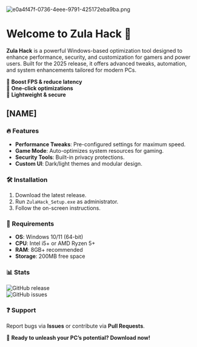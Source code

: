 ![e0a4f47f-0736-4eee-9791-425172eba9ba.png](https://i.postimg.cc/05LM1bYD/e0a4f47f-0736-4eee-9791-425172eba9ba.png)

# Welcome to Zula Hack 🚀  

**Zula Hack** is a powerful Windows-based optimization tool designed to enhance performance, security, and customization for gamers and power users. Built for the 2025 release, it offers advanced tweaks, automation, and system enhancements tailored for modern PCs.  

🔹 **Boost FPS & reduce latency**  
🔹 **One-click optimizations**  
🔹 **Lightweight & secure**  

## [NAME]  

### 🔥 Features  
- **Performance Tweaks**: Pre-configured settings for maximum speed.  
- **Game Mode**: Auto-optimizes system resources for gaming.  
- **Security Tools**: Built-in privacy protections.  
- **Custom UI**: Dark/light themes and modular design.  

### 🛠️ Installation  
1. Download the latest release.  
2. Run `ZulaHack_Setup.exe` as administrator.  
3. Follow the on-screen instructions.  

### 📌 Requirements  
- **OS**: Windows 10/11 (64-bit)  
- **CPU**: Intel i5+ or AMD Ryzen 5+  
- **RAM**: 8GB+ recommended  
- **Storage**: 200MB free space  

### 📊 Stats  
![GitHub release](https://img.shields.io/github/release-date/ZulaHack/ZulaHack?label=Latest%20Release)  
![GitHub issues](https://img.shields.io/github/issues-raw/ZulaHack/ZulaHack?label=Open%20Issues)  

### ❓ Support  
Report bugs via **Issues** or contribute via **Pull Requests**.  

🚀 **Ready to unleash your PC’s potential? Download now!**
